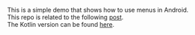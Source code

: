 This is a simple demo that shows how to use menus in Android.  
This repo is related to the following [post](http://mobiledevhub.com/2017/12/12/android-fundamentals-menus/).  
The Kotlin version can be found [here](https://github.com/MChehab94/Menu-Overview-Kotlin).  

